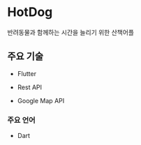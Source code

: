 # HotDog

반려동물과 함께하는 시간을 늘리기 위한 산책어플

## 주요 기술

- Flutter

- Rest API 

- Google Map API

### 주요 언어

- Dart


